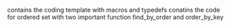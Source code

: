 contains the coding template with macros and typedefs
conatins the code for ordered set with two important function find_by_order and order_by_key
